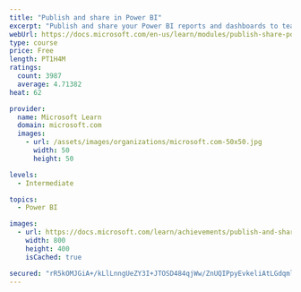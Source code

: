 ```yaml
---
title: "Publish and share in Power BI"
excerpt: "Publish and share your Power BI reports and dashboards to teammates in your organization or to everyone on the web."
webUrl: https://docs.microsoft.com/en-us/learn/modules/publish-share-power-bi/
type: course
price: Free
length: PT1H4M
ratings:
  count: 3987
  average: 4.71382
heat: 62

provider:
  name: Microsoft Learn
  domain: microsoft.com
  images:
    - url: /assets/images/organizations/microsoft.com-50x50.jpg
      width: 50
      height: 50

levels:
  - Intermediate

topics:
  - Power BI

images:
  - url: https://docs.microsoft.com/learn/achievements/publish-and-share-with-power-bi-desktop-social.png
    width: 800
    height: 400
    isCached: true

secured: "rR5kOMJGiA+/kLlLnngUeZY3I+JTOSD484qjWw/ZnUQIPpyEvkeliAtLGdqmlk0x3kAfzm/YgUR8jEx3v5BHs8w6bNcFZZwqR6MyPVgrWwoBvhFKwuOiTN+6erTWgqLJtPjunzTIlBxC6VBzTn92KexVaCyFrXOAnvANFe2d3ELJHhLunK2uCk8z1n14MqY/siJ6tf2qaWjs9wmX29e7RJKgXhLdq6LrhTpBV2F1B/b7+S07p3f2/6Wx1hhXQUCq2RkxbuZPAHY+kaRCiZfRjSGPTjWwMgUFuFRjCWDJ4NtBJu5rBmvvKoB5uUDodTnS7IzJA9HEbdS6HOif8cjSsHWIBYnjaoTf4bcil51Ju2OJxkVGxWaKhb8ctK0x2gisNyUS8JOwjJ6cV1wPp/I4HlhaYlHrfR6o91CIGsz/+yw=;tqbvAoXyeXsLgkNjqk/+dw=="
---
```


